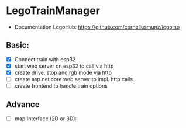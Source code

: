 # LegoTrainManager

- Documentation LegoHub: https://github.com/corneliusmunz/legoino

## Basic:
- [x] Connect train with esp32
- [x] start web server on esp32 to call via http
- [x] create drive, stop and rgb mode via http  
- [ ] create asp.net core web server to impl. http calls
- [ ] create frontend to handle train options

## Advance
- [ ] map Interface (2D or 3D):
